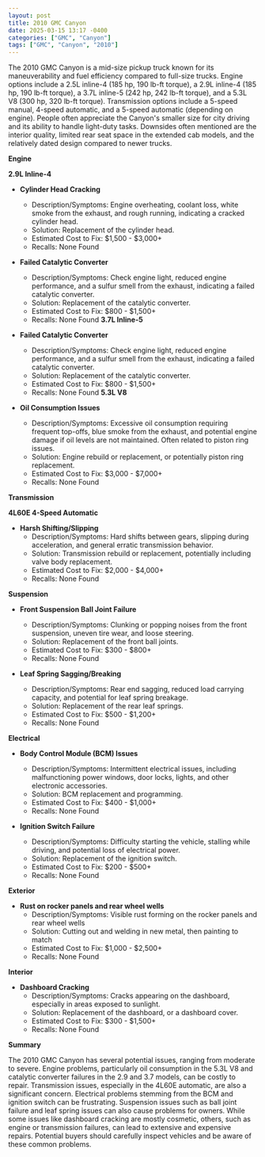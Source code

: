 ```yaml
---
layout: post
title: 2010 GMC Canyon
date: 2025-03-15 13:17 -0400
categories: ["GMC", "Canyon"]
tags: ["GMC", "Canyon", "2010"]
---
```

The 2010 GMC Canyon is a mid-size pickup truck known for its maneuverability and fuel efficiency compared to full-size trucks. Engine options include a 2.5L inline-4 (185 hp, 190 lb-ft torque), a 2.9L inline-4 (185 hp, 190 lb-ft torque), a 3.7L inline-5 (242 hp, 242 lb-ft torque), and a 5.3L V8 (300 hp, 320 lb-ft torque). Transmission options include a 5-speed manual, 4-speed automatic, and a 5-speed automatic (depending on engine). People often appreciate the Canyon's smaller size for city driving and its ability to handle light-duty tasks. Downsides often mentioned are the interior quality, limited rear seat space in the extended cab models, and the relatively dated design compared to newer trucks.

**Engine**

**2.9L Inline-4**
* **Cylinder Head Cracking**
    * Description/Symptoms: Engine overheating, coolant loss, white smoke from the exhaust, and rough running, indicating a cracked cylinder head.
    * Solution: Replacement of the cylinder head.
    * Estimated Cost to Fix: $1,500 - $3,000+
    * Recalls: None Found

* **Failed Catalytic Converter**
    * Description/Symptoms: Check engine light, reduced engine performance, and a sulfur smell from the exhaust, indicating a failed catalytic converter.
    * Solution: Replacement of the catalytic converter.
    * Estimated Cost to Fix: $800 - $1,500+
    * Recalls: None Found
**3.7L Inline-5**
* **Failed Catalytic Converter**
    * Description/Symptoms: Check engine light, reduced engine performance, and a sulfur smell from the exhaust, indicating a failed catalytic converter.
    * Solution: Replacement of the catalytic converter.
    * Estimated Cost to Fix: $800 - $1,500+
    * Recalls: None Found
**5.3L V8**

* **Oil Consumption Issues**
    * Description/Symptoms: Excessive oil consumption requiring frequent top-offs, blue smoke from the exhaust, and potential engine damage if oil levels are not maintained. Often related to piston ring issues.
    * Solution: Engine rebuild or replacement, or potentially piston ring replacement.
    * Estimated Cost to Fix: $3,000 - $7,000+
    * Recalls: None Found

**Transmission**

**4L60E 4-Speed Automatic**
* **Harsh Shifting/Slipping**
    * Description/Symptoms: Hard shifts between gears, slipping during acceleration, and general erratic transmission behavior.
    * Solution: Transmission rebuild or replacement, potentially including valve body replacement.
    * Estimated Cost to Fix: $2,000 - $4,000+
    * Recalls: None Found

**Suspension**

* **Front Suspension Ball Joint Failure**
    * Description/Symptoms: Clunking or popping noises from the front suspension, uneven tire wear, and loose steering.
    * Solution: Replacement of the front ball joints.
    * Estimated Cost to Fix: $300 - $800+
    * Recalls: None Found

* **Leaf Spring Sagging/Breaking**
    * Description/Symptoms: Rear end sagging, reduced load carrying capacity, and potential for leaf spring breakage.
    * Solution: Replacement of the rear leaf springs.
    * Estimated Cost to Fix: $500 - $1,200+
    * Recalls: None Found

**Electrical**

* **Body Control Module (BCM) Issues**
    * Description/Symptoms: Intermittent electrical issues, including malfunctioning power windows, door locks, lights, and other electronic accessories.
    * Solution: BCM replacement and programming.
    * Estimated Cost to Fix: $400 - $1,000+
    * Recalls: None Found

* **Ignition Switch Failure**
    * Description/Symptoms: Difficulty starting the vehicle, stalling while driving, and potential loss of electrical power.
    * Solution: Replacement of the ignition switch.
    * Estimated Cost to Fix: $200 - $500+
    * Recalls: None Found

**Exterior**

* **Rust on rocker panels and rear wheel wells**
    * Description/Symptoms: Visible rust forming on the rocker panels and rear wheel wells
    * Solution: Cutting out and welding in new metal, then painting to match
    * Estimated Cost to Fix: $1,000 - $2,500+
    * Recalls: None Found

**Interior**

* **Dashboard Cracking**
    * Description/Symptoms: Cracks appearing on the dashboard, especially in areas exposed to sunlight.
    * Solution: Replacement of the dashboard, or a dashboard cover.
    * Estimated Cost to Fix: $300 - $1,500+
    * Recalls: None Found

**Summary**

The 2010 GMC Canyon has several potential issues, ranging from moderate to severe. Engine problems, particularly oil consumption in the 5.3L V8 and catalytic converter failures in the 2.9 and 3.7 models, can be costly to repair. Transmission issues, especially in the 4L60E automatic, are also a significant concern. Electrical problems stemming from the BCM and ignition switch can be frustrating. Suspension issues such as ball joint failure and leaf spring issues can also cause problems for owners. While some issues like dashboard cracking are mostly cosmetic, others, such as engine or transmission failures, can lead to extensive and expensive repairs. Potential buyers should carefully inspect vehicles and be aware of these common problems.

